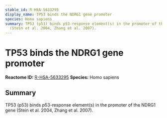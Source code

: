 ```yaml
---
stable_id: R-HSA-5633295
display_name: TP53 binds the NDRG1 gene promoter
species: Homo sapiens
summary: TP53 (p53) binds p53-response element(s) in the promoter of the NDRG1 gene
  (Stein et al. 2004, Zhang et al. 2007).
---
```


# TP53 binds the NDRG1 gene promoter
**Reactome ID:** [R-HSA-5633295](https://reactome.org/content/detail/R-HSA-5633295)
**Species:** Homo sapiens

## Summary

TP53 (p53) binds p53-response element(s) in the promoter of the NDRG1 gene (Stein et al. 2004, Zhang et al. 2007).
